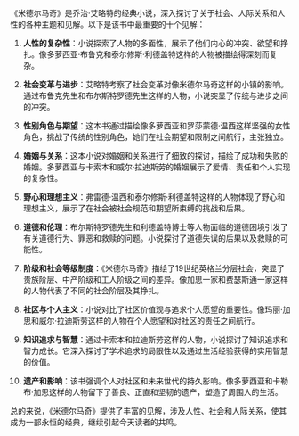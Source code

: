 《米德尔马奇》是乔治·艾略特的经典小说，深入探讨了关于社会、人际关系和人性的各种主题和见解。以下是该书中最重要的十个见解：

1. **人性的复杂性**：小说探索了人物的多面性，展示了他们内心的冲突、欲望和挣扎。像多萝西亚·布鲁克和泰尔修斯·利德盖特这样的人物被描绘得深刻而复杂。

2. **社会变革与进步**：艾略特考察了社会变革对像米德尔马奇这样的小镇的影响。通过布鲁克先生和布尔斯特罗德先生这样的人物，小说突显了传统与进步之间的冲突。

3. **性别角色与期望**：这本书通过描绘像多萝西亚和罗莎蒙德·温西这样坚强的女性角色，挑战了传统的性别角色，她们在社会期望和限制之间航行，主张独立。

4. **婚姻与关系**：这本小说对婚姻和关系进行了细致的探讨，描绘了成功和失败的婚姻。多萝西亚与卡索本和威尔·拉迪斯劳的婚姻展示了爱情、责任和个人实现的复杂性。

5. **野心和理想主义**：弗雷德·温西和泰尔修斯·利德盖特这样的人物体现了野心和理想主义，展示了在社会被社会规范和期望所束缚的挑战和后果。

6. **道德和伦理**：布尔斯特罗德先生和利德盖特博士等人物面临的道德困境引发了有关道德行为、罪恶和救赎的问题。小说探讨了道德失误的后果以及救赎的可能性。

7. **阶级和社会等级制度**：《米德尔马奇》描绘了19世纪英格兰分层社会，突显了贵族阶层、中产阶级和工人阶级之间的差异。像加思一家和费瑟斯通一家这样的人物代表了不同的社会阶层及其挣扎。

8. **社区与个人主义**：小说对比了社区价值观与追求个人愿望的重要性。像玛丽·加思和威尔·拉迪斯劳这样的人物在个人愿望和对社区的责任之间航行。

9. **知识追求与智慧**：通过卡索本和拉迪斯劳这样的人物，小说探讨了知识追求和智力成长。它深入探讨了学术追求的局限性以及通过生活经验获得的实用智慧的价值。

10. **遗产和影响**：该书强调个人对社区和未来世代的持久影响。像多萝西亚和卡勒布·加思这样的人物留下了善良、正直和坚韧的遗产，塑造了周围人的生活。

总的来说，《米德尔马奇》提供了丰富的见解，涉及人性、社会和人际关系，使其成为一部永恒的经典，继续引起今天读者的共鸣。